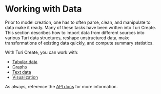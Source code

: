 # Working with Data

Prior to model creation, one has to often parse, clean, and manipulate
to data make it ready. Many of these tasks have been written into Turi
Create. This section describes how to import data from different sources
into various Turi data structures, reshape unstructured data, make
transformations of existing data quickly, and compute summary
statistics.

With Turi Create, you can work with:
- [Tabular data](sframe-intro.md)
- [Graphs](../sgraph/sgraph.md)
- [Text data](../text/analysis.md)
- [Visualization](../vis/README.md)

As always, reference the [API
docs](https://apple.github.io/turicreate/docs/api/turicreate.data_structures.html)
for more information.


